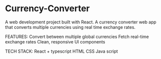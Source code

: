 # Currency-Converter
A web development project built with React. A currency converter web app that converts multiple currencies using real time exchange rates. 

FEATURES:
Convert between multiple global currencies
Fetch real-time exchange rates
Clean, responsive UI components

TECH STACK:
React + typescript
HTML
CSS 
Java script

